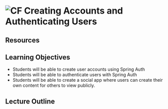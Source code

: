 # ![CF](http://i.imgur.com/7v5ASc8.png) Creating Accounts and Authenticating Users

## Resources


## Learning Objectives
* Students will be able to create user accounts using Spring Auth
* Students will be able to authenticate users with Spring Auth
* Students will be able to create a social app where users can create their
  own content for others to view publicly.

## Lecture Outline

